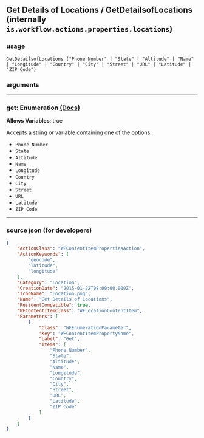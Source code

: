 
## Get Details of Locations / GetDetailsofLocations (internally `is.workflow.actions.properties.locations`)



### usage
```
GetDetailsofLocations ("Phone Number" | "State" | "Altitude" | "Name" | "Longitude" | "Country" | "City" | "Street" | "URL" | "Latitude" | "ZIP Code")
```

### arguments

---

### get: Enumeration [(Docs)](https://pfgithub.github.io/shortcutslang/gettingstarted#enum-select-field)
**Allows Variables**: true



Accepts a string 
or variable
containing one of the options:

- `Phone Number`
- `State`
- `Altitude`
- `Name`
- `Longitude`
- `Country`
- `City`
- `Street`
- `URL`
- `Latitude`
- `ZIP Code`

---

### source json (for developers)

```json
{
	"ActionClass": "WFContentItemPropertiesAction",
	"ActionKeywords": [
		"geocode",
		"latitude",
		"longitude"
	],
	"Category": "Location",
	"CreationDate": "2015-01-22T08:00:00.000Z",
	"IconName": "Location.png",
	"Name": "Get Details of Locations",
	"ResidentCompatible": true,
	"WFContentItemClass": "WFLocationContentItem",
	"Parameters": [
		{
			"Class": "WFEnumerationParameter",
			"Key": "WFContentItemPropertyName",
			"Label": "Get",
			"Items": [
				"Phone Number",
				"State",
				"Altitude",
				"Name",
				"Longitude",
				"Country",
				"City",
				"Street",
				"URL",
				"Latitude",
				"ZIP Code"
			]
		}
	]
}
```
